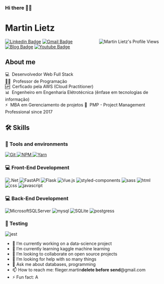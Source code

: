 ### Hi there 👋✨
# Martin Lietz

<img align="right" src="https://komarev.com/ghpvc/?username=martinlietz" alt="Martin Lietz's Profile Views" />

[![Linkedin Badge](https://img.shields.io/badge/LinkedIn-WalissonSilva-blue?style=flat-square&logo=Linkedin&logoColor=white&link=https://www.linkedin.com/in/walissonsilva/)](https://www.linkedin.com/in/walissonsilva/) 
[![Gmail Badge](https://img.shields.io/badge/-walissonsilva10@gmail.com-c14438?style=flat-square&logo=Gmail&logoColor=white&link=mailto:walissonsilva10@gmail.com)](mailto:walissonsilva10@gmail.com)
[![Blog Badge](https://img.shields.io/badge/Blog-walissonsilva.com-blue)](https://walissonsilva.com/blog)
[![Youtube Badge](https://img.shields.io/badge/-Youtube-FF0000?style=flat-square&labelColor=FF0000&logo=youtube&logoColor=white&link=https://youtube.com/c/walissonsilva)](https://youtube.com/c/walissonsilva)

<!--![Martin Lietz's github stats](https://github-readme-stats.vercel.app/api?username=martinlietz&show_icons=true&theme=tokyonight)-->

## About me

💻 &nbsp;Desenvolvedor Web Full Stack  
👨‍🏫 &nbsp;Professor de Programação  
🆙 &nbsp;Cerficado pela AWS (Cloud Practitioner)  
📊 &nbsp;Engenheiro em Engenharia Elétrotécnica (ênfase em tecnologias de informação)  
⚡ &nbsp;MBA em Gerenciamento de projetos
🎥 &nbsp;PMP - Project Management Professional since 2017

<!--
## Experiência Profissional

💻 &nbsp;[Set/2020 - Presente] Desenvolvedor Web Full Stack na Let's Code  
👨‍🏫 &nbsp;[Set/2020 - Presente] Professor na Let's Code (Web Full Stack e Data Science)  
👨‍🏫 &nbsp;[Mar/2020 - Jul/2020] Professor na Kronos Nexus  
-->
## 🛠️ Skills

### :wrench: Tools and environments

<!-- GIT -->
<a href="#">
      <img alt="Git" src="https://img.shields.io/badge/Git-F05032.svg?style=for-the-badge&logo=git&logoColor=white" />
</a>
<!-- C# -->
<a href="#">
      <img alt="NPM" src="https://img.shields.io/badge/NPM-CB3837.svg?style=for-the-badge&logo=npm&logoColor=white" />
</a>
<!-- SQL -->
<a href="#">
      <img alt="Yarn" src="https://img.shields.io/badge/Yarn-2C8EBB.svg?style=for-the-badge&logo=yarn&logoColor=white" />
</a>



### :computer: Front-End Development
![.Net](https://img.shields.io/badge/.NET-5C2D91?style=for-the-badge&logo=.net&logoColor=white)
![FastAPI](https://img.shields.io/badge/FastAPI-005571?style=for-the-badge&logo=fastapi)
![Flask](https://img.shields.io/badge/flask-%23000.svg?style=for-the-badge&logo=flask&logoColor=white)
![Vue.js](https://img.shields.io/badge/vuejs-%2335495e.svg?style=for-the-badge&logo=vuedotjs&logoColor=%234FC08D)
![styled-components](https://img.shields.io/badge/styled_components-DB7093?style=for-the-badge&logo=styled-components&logoColor=white)
![sass](https://img.shields.io/badge/Sass-CF649A?style=for-the-badge&logo=sass&logoColor=white)
![html](https://img.shields.io/badge/HTML5-E34F26?style=for-the-badge&logo=html5&logoColor=white)
![css](https://img.shields.io/badge/CSS3-1572B6?style=for-the-badge&logo=css3&logoColor=white)
![javascript](https://img.shields.io/badge/JavaScript-F7DF1E?style=for-the-badge&logo=javascript&logoColor=black)


### :computer: Back-End Development

![MicrosoftSQLServer](https://img.shields.io/badge/Microsoft%20SQL%20Sever-CC2927?style=for-the-badge&logo=microsoft%20sql%20server&logoColor=white)
![mysql](https://img.shields.io/badge/MySQL-00000F?style=for-the-badge&logo=mysql&logoColor=white)
![SQLite](https://img.shields.io/badge/sqlite-%2307405e.svg?style=for-the-badge&logo=sqlite&logoColor=white)
![postgress](https://img.shields.io/badge/PostgreSQL-316192?style=for-the-badge&logo=postgresql&logoColor=white)



### 🧪 Testing

![jest](https://img.shields.io/badge/Jest-C21325?style=for-the-badge&logo=jest&logoColor=white)
- 🔭 I’m currently working on a data-science project
- 🌱 I’m currently learning kaggle machine learning
- 👯 I’m looking to collaborate on open source projects
- 🤔 I’m looking for help with so many things
- 💬 Ask me about databases, programming
- 📫 How to reach me: flieger.martin**delete before send**@gmail.com
- ⚡ Fun fact: A 
<!--
**martinlietz/martinlietz** is a ✨ _special_ ✨ repository because its `README.md` (this file) appears on your GitHub profile.

Here are some ideas to get you started:

- 🔭 I’m currently working on ...
- 🌱 I’m currently learning ...
- 👯 I’m looking to collaborate on ...
- 🤔 I’m looking for help with ...
- 💬 Ask me about ...
- 📫 How to reach me: ...
- 😄 Pronouns: ...
- ⚡ Fun fact: ...
-->
